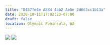 ```yaml
---
title: "D437fe4e A884 4ab2 Ae5e 2d6d3cc1b13a"
date: 2020-10-11T17:02:23-07:00
draft: false
location: Olympic Peninsula, WA
---
```


[![](https://d17enza3bfujl8.cloudfront.net/dc6bc255-fa8b-4d5a-8489-d2a0601d3650.jpg)](/img/dc6bc255-fa8b-4d5a-8489-d2a0601d3650)
[![](https://d17enza3bfujl8.cloudfront.net/e9343662-e5f9-4031-b45e-db54d2de0351.jpg)](/img/e9343662-e5f9-4031-b45e-db54d2de0351)
